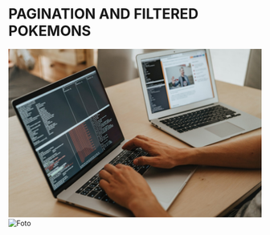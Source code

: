 # PAGINATION AND FILTERED POKEMONS

![Foto](public/assets/picture.jpg)
![Foto](https://user-images.githubusercontent.com/66984715/143619777-50a4081c-d794-49b4-9f4e-7df0c92388f6.jpg)

